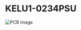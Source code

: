 # KELU1-0234PSU

![PCB image][KELU1-0234-PCB]

[KELU1-0234-PCB]: https://github.com/aemeltsev/KELU1-0234_PSU/KELU1-0234-PCB.png